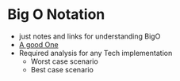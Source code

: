 # Big O Notation
- just notes and links for understanding BigO
- [A good One](http://discrete.gr/complexity/)
- Required analysis for any Tech implementation
  - Worst case scenario
  - Best case scenario
